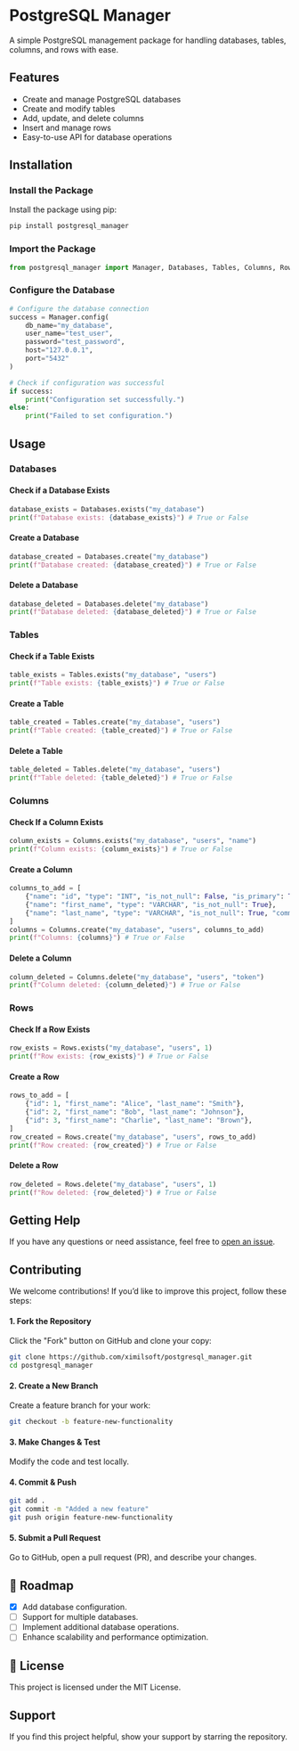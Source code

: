 # PostgreSQL Manager

A simple PostgreSQL management package for handling databases, tables, columns, and rows with ease.

## Features

- Create and manage PostgreSQL databases
- Create and modify tables
- Add, update, and delete columns
- Insert and manage rows
- Easy-to-use API for database operations

## Installation

### Install the Package

Install the package using pip:

```bash
pip install postgresql_manager
```

### Import the Package

```python
from postgresql_manager import Manager, Databases, Tables, Columns, Rows
```

### Configure the Database

```python
# Configure the database connection
success = Manager.config(
    db_name="my_database",
    user_name="test_user",
    password="test_password",
    host="127.0.0.1",
    port="5432"
)

# Check if configuration was successful
if success:
    print("Configuration set successfully.")
else:
    print("Failed to set configuration.")
```

## Usage

### Databases

#### Check if a Database Exists

```python
database_exists = Databases.exists("my_database")
print(f"Database exists: {database_exists}") # True or False
```

#### Create a Database

```python
database_created = Databases.create("my_database")
print(f"Database created: {database_created}") # True or False
```

#### Delete a Database

```python
database_deleted = Databases.delete("my_database")
print(f"Database deleted: {database_deleted}") # True or False
```

### Tables

#### Check if a Table Exists

```python
table_exists = Tables.exists("my_database", "users")
print(f"Table exists: {table_exists}") # True or False
```

#### Create a Table

```python
table_created = Tables.create("my_database", "users")
print(f"Table created: {table_created}") # True or False
```

#### Delete a Table

```python
table_deleted = Tables.delete("my_database", "users")
print(f"Table deleted: {table_deleted}") # True or False
```

### Columns

#### Check If a Column Exists

```python
column_exists = Columns.exists("my_database", "users", "name")
print(f"Column exists: {column_exists}") # True or False
```

#### Create a Column

```python
columns_to_add = [
    {"name": "id", "type": "INT", "is_not_null": False, "is_primary": True},
    {"name": "first_name", "type": "VARCHAR", "is_not_null": True},
    {"name": "last_name", "type": "VARCHAR", "is_not_null": True, "comment": "User's last name"}
]
columns = Columns.create("my_database", "users", columns_to_add)
print(f"Columns: {columns}") # True or False
```

#### Delete a Column

```python
column_deleted = Columns.delete("my_database", "users", "token")
print(f"Column deleted: {column_deleted}") # True or False
```

### Rows

#### Check If a Row Exists

```python
row_exists = Rows.exists("my_database", "users", 1)
print(f"Row exists: {row_exists}") # True or False
```

#### Create a Row

```python
rows_to_add = [
    {"id": 1, "first_name": "Alice", "last_name": "Smith"},
    {"id": 2, "first_name": "Bob", "last_name": "Johnson"},
    {"id": 3, "first_name": "Charlie", "last_name": "Brown"},
]
row_created = Rows.create("my_database", "users", rows_to_add)
print(f"Row created: {row_created}") # True or False
```

#### Delete a Row

```python
row_deleted = Rows.delete("my_database", "users", 1)
print(f"Row deleted: {row_deleted}") # True or False
```

## Getting Help

If you have any questions or need assistance, feel free to [open an issue](https://github.com/ximilsoft/postgresql-manager/issues).

## Contributing

We welcome contributions! If you’d like to improve this project, follow these steps:

#### 1. Fork the Repository

Click the "Fork" button on GitHub and clone your copy:

```bash
git clone https://github.com/ximilsoft/postgresql_manager.git
cd postgresql_manager
```

#### 2. Create a New Branch

Create a feature branch for your work:

```bash
git checkout -b feature-new-functionality
```

#### 3. Make Changes & Test

Modify the code and test locally.

#### 4. Commit & Push

```bash
git add .
git commit -m "Added a new feature"
git push origin feature-new-functionality
```

#### 5. Submit a Pull Request

Go to GitHub, open a pull request (PR), and describe your changes.

## 📅 Roadmap

- [x] Add database configuration.
- [ ] Support for multiple databases.
- [ ] Implement additional database operations.
- [ ] Enhance scalability and performance optimization.

## 📜 License

This project is licensed under the MIT License.

## Support

If you find this project helpful, show your support by starring the repository.
